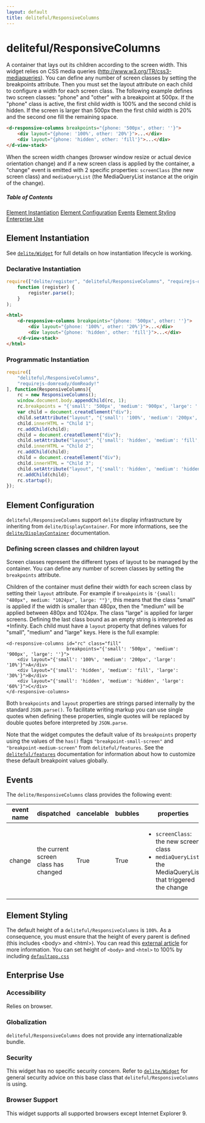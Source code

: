 ```yaml
---
layout: default
title: deliteful/ResponsiveColumns
---
```


# deliteful/ResponsiveColumns

A container that lays out its children according to the screen width. This widget relies on CSS media queries (http://www.w3.org/TR/css3-mediaqueries). You can define any number of screen classes by setting the breakpoints attribute. Then you must set the layout attribute on each child to configure a width for each screen class.
The following example defines two screen classes: "phone" and "other" with a breakpoint at 500px. If the "phone" class is active, the first child width is 100% and the second child is hidden. If the screen is larger than 500px then the first child width is 20% and the second one fill the remaining space.
```html
<d-responsive-columns breakpoints="{phone: '500px', other: ''}">
    <div layout="{phone: '100%', other: '20%'}">...</div>
    <div layout="{phone: 'hidden', other: 'fill'}">...</div>
</d-view-stack>
```
When the screen width changes (browser window resize or actual device orientation change) and if a new screen class is applied by the container, a "change" event is emitted with 2 specific properties: `screenClass` (the new screen class) and `mediaQueryList` (the MediaQueryList instance at the origin of the change).

##### Table of Contents
[Element Instantiation](#instantiation)
[Element Configuration](#configuration)
[Events](#events)
[Element Styling](#styling)  
[Enterprise Use](#enterprise)  

<a name="instantiation"></a>
## Element Instantiation

See [`delite/Widget`](/delite/docs/master/Widget.md) for full details on how instantiation lifecycle is working.

### Declarative Instantiation

```js
require(["delite/register", "deliteful/ResponsiveColumns", "requirejs-domready/domReady!"],
	function (register) {
  		register.parse();
	}
);
```

```html
<html>
	<d-responsive-columns breakpoints="{phone: '500px', other: ''}">
		<div layout="{phone: '100%', other: '20%'}">...</div>
		<div layout="{phone: 'hidden', other: 'fill'}">...</div>
	</d-view-stack>
</html>
```

### Programmatic Instantiation

```js
require([
	"deliteful/ResponsiveColumns",
	"requirejs-domready/domReady!"
], function(ResponsiveColumns){
	rc = new ResponsiveColumns();
	window.document.body.appendChild(rc, 1);
	rc.breakpoints = "{'small': '500px', 'medium': '900px', 'large': ''}";
	var child = document.createElement("div");
	child.setAttribute("layout", "{'small': '100%', 'medium': '200px', 'large': '10%'}");
	child.innerHTML = "Child 1";
	rc.addChild(child);
	child = document.createElement("div");
	child.setAttribute("layout", "{'small': 'hidden', 'medium': 'fill', 'large': '30%'}");
	child.innerHTML = "Child 2";
	rc.addChild(child);
	child = document.createElement("div");
	child.innerHTML = "Child 3";
	child.setAttribute("layout", "{'small': 'hidden', 'medium': 'hidden', 'large': '60%'}");
	rc.addChild(child);
	rc.startup();
});
```

<a name="configuration"></a>
## Element Configuration

`deliteful/ResponsiveColumns` support `delite` display infrastructure by inheriting from `delite/DisplayContainer`. 
For more informations, see the [`delite/DisplayContainer`](/delite/docs/master/DisplayContainer.md) documentation.

### Defining screen classes and children layout

Screen classes represent the different types of layout to be managed by the container. You can define any number of screen classes by setting the `breakpoints` attribute. 

Children of the container must define their width for each screen class by setting their `layout` attribute.
For example if `breakpoints` is `'{small: "480px", medium: "1024px", large: ""}'`, this means that the class "small" is applied if the width is smaller than 480px, then the "medium" will be applied between 480px and 1024px. The class "large" is applied for larger screens. Defining the last class bound as an empty string is interpreted as +Infinity.
Each child must have a `layout` property that defines values for "small", "medium" and "large" keys. Here is the full example:
```
<d-responsive-columns id="rc" class="fill"
					  breakpoints="{'small': '500px', 'medium': '900px', 'large': ''}">
	<div layout="{'small': '100%', 'medium': '200px', 'large': '10%'}">A</div>
	<div layout="{'small': 'hidden', 'medium': 'fill', 'large': '30%'}">B</div>
	<div layout="{'small': 'hidden', 'medium': 'hidden', 'large': '60%'}">C</div>
</d-responsive-columns>
```

Both `breakpoints` and `layout` properties are strings parsed internally by the standard `JSON.parse()`. To facilitate writing markup you can use single quotes when defining these properties, single quotes will be replaced by double quotes before interpreted by `JSON.parse`.

Note that the widget computes the default value of its `breakpoints` property using the 
values of the `has()` flags `"breakpoint-small-screen"` and `"breakpoint-medium-screen"` from
`deliteful/features`. See the [`deliteful/features`](./features.md) documentation
for information about how to customize these default breakpoint values globally.
 
<a name="events"></a>
## Events

The `delite/ResponsiveColumns` class provides the following event:

|event name|dispatched|cancelable|bubbles|properties|
|----------|----------|----------|-------|----------|
|change|the current screen class has changed|True|True|<ul><li>`screenClass`: the new screen class</li><li>`mediaQueryList`: the MediaQueryList that triggered the change</li></ul>|
 

<a name="styling"></a>
## Element Styling

The default height of a `deliteful/ResponsiveColumns` is ``100%``. As a consequence, you must ensure that the height of every parent is defined (this includes \<body> and \<html>). You can read this [external article](http://webdesign.about.com/od/csstutorials/f/set-css-height-100-percent.htm) for more information. 
You can set height of `<body>` and `<html>` to 100% by including [`defaultapp.css`](/delite/docs/master/defaultapp.md) 

<a name="enterprise"></a>
## Enterprise Use

### Accessibility

Relies on browser.

### Globalization

`deliteful/ResponsiveColumns` does not provide any internationalizable bundle.

### Security

This widget has no specific security concern. Refer to [`delite/Widget`](/delite/docs/master/Widget.md) for general security advice on this base class that `deliteful/ResponsiveColumns` is using.

### Browser Support

This widget supports all supported browsers except Internet Explorer 9.
